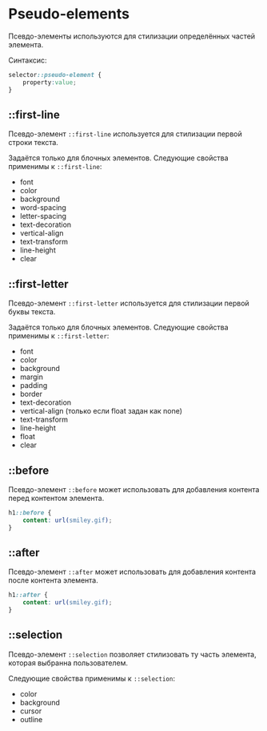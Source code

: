 # Pseudo-elements
Псевдо-элементы используются для стилизации определённых частей элемента.

Синтаксис:
```css
selector::pseudo-element {
    property:value;
}
```

## ::first-line
Псевдо-элемент `::first-line` используется для стилизации первой строки текста.

Задаётся только для блочных элементов. Следующие свойства применимы к `::first-line`:
* font 
* color 
* background 
* word-spacing
* letter-spacing
* text-decoration
* vertical-align
* text-transform
* line-height
* clear

## ::first-letter
Псевдо-элемент `::first-letter` используется для стилизации первой буквы текста.

Задаётся только для блочных элементов. Следующие свойства применимы к `::first-letter`:
* font
* color 
* background
* margin
* padding
* border
* text-decoration
* vertical-align (только если float задан как none)
* text-transform
* line-height
* float
* clear

## ::before
Псевдо-элемент `::before` может использовать для добавления контента перед контентом элемента.

```css
h1::before {
    content: url(smiley.gif);
}
```

## ::after
Псевдо-элемент `::after` может использовать для добавления контента после контента элемента.

```css
h1::after {
    content: url(smiley.gif);
}
```

## ::selection
Псевдо-элемент `::selection` позволяет стилизовать ту часть элемента, которая выбранна пользователем.

Следующие свойства применимы к `::selection`:
* color
* background
* cursor
* outline
